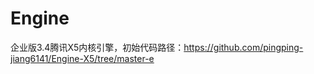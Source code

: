 Engine
===============

企业版3.4腾讯X5内核引擎，初始代码路径：https://github.com/pingping-jiang6141/Engine-X5/tree/master-e